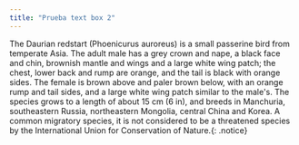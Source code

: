 ```yaml
---
title: "Prueba text box 2"
---
```


	
The Daurian redstart (Phoenicurus auroreus) is a small passerine bird from temperate Asia. The adult male has a grey crown and nape, a black face and chin, brownish mantle and wings and a large white wing patch; the chest, lower back and rump are orange, and the tail is black with orange sides. The female is brown above and paler brown below, with an orange rump and tail sides, and a large white wing patch similar to the male's. The species grows to a length of about 15 cm (6 in), and breeds in Manchuria, southeastern Russia, northeastern Mongolia, central China and Korea. A common migratory species, it is not considered to be a threatened species by the International Union for Conservation of Nature.{: .notice}
